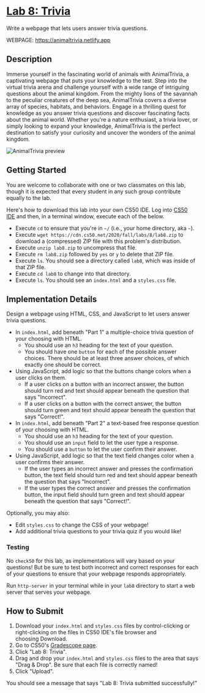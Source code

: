 # [Lab 8: Trivia](https://cs50.harvard.edu/college/2020/fall/labs/8/#lab-8-trivia)

Write a webpage that lets users answer trivia questions.

WEBPAGE: https://animaltrivia.netlify.app

## Description

Immerse yourself in the fascinating world of animals with AnimalTrivia, a captivating webpage that puts your knowledge to the test. Step into the virtual trivia arena and challenge yourself with a wide range of intriguing questions about the animal kingdom. From the mighty lions of the savannah to the peculiar creatures of the deep sea, AnimalTrivia covers a diverse array of species, habitats, and behaviors. Engage in a thrilling quest for knowledge as you answer trivia questions and discover fascinating facts about the animal world. Whether you're a nature enthusiast, a trivia lover, or simply looking to expand your knowledge, AnimalTrivia is the perfect destination to satisfy your curiosity and uncover the wonders of the animal kingdom.

![AnimalTrivia preview](https://cs50.harvard.edu/college/2020/fall/labs/8/questions.png)

## Getting Started

You are welcome to collaborate with one or two classmates on this lab, though it is expected that every student in any such group contribute equally to the lab.

Here's how to download this lab into your own CS50 IDE. Log into [CS50 IDE](https://ide.cs50.io/) and then, in a terminal window, execute each of the below.

-   Execute `cd` to ensure that you're in `~/` (i.e., your home directory, aka `~`).
-   Execute `wget https://cdn.cs50.net/2020/fall/labs/8/lab8.zip` to download a (compressed) ZIP file with this problem's distribution.
-   Execute `unzip lab8.zip` to uncompress that file.
-   Execute `rm lab8.zip` followed by `yes` or `y` to delete that ZIP file.
-   Execute `ls`. You should see a directory called `lab8`, which was inside of that ZIP file.
-   Execute `cd lab8` to change into that directory.
-   Execute `ls`. You should see an `index.html` and a `styles.css` file.

## Implementation Details

Design a webpage using HTML, CSS, and JavaScript to let users answer trivia questions.

-   In `index.html`, add beneath "Part 1" a multiple-choice trivia question of your choosing with HTML.
    -   You should use an `h3` heading for the text of your question.
    -   You should have one `button` for each of the possible answer choices. There should be at least three answer choices, of which exactly one should be correct.
-   Using JavaScript, add logic so that the buttons change colors when a user clicks on them.
    -   If a user clicks on a button with an incorrect answer, the button should turn red and text should appear beneath the question that says "Incorrect".
    -   If a user clicks on a button with the correct answer, the button should turn green and text should appear beneath the question that says "Correct!".
-   In `index.html`, add beneath "Part 2" a text-based free response question of your choosing with HTML.
    -   You should use an `h3` heading for the text of your question.
    -   You should use an `input` field to let the user type a response.
    -   You should use a `button` to let the user confirm their answer.
-   Using JavaScript, add logic so that the text field changes color when a user confirms their answer.
    -   If the user types an incorrect answer and presses the confirmation button, the text field should turn red and text should appear beneath the question that says "Incorrect".
    -   If the user types the correct answer and presses the confirmation button, the input field should turn green and text should appear beneath the question that says "Correct!".

Optionally, you may also:

-   Edit `styles.css` to change the CSS of your webpage!
-   Add additional trivia questions to your trivia quiz if you would like!

### Testing

No `check50` for this lab, as implementations will vary based on your questions! But be sure to test both incorrect and correct responses for each of your questions to ensure that your webpage responds appropriately.

Run `http-server` in your terminal while in your `lab8` directory to start a web server that serves your webpage.

## How to Submit

1.  Download your `index.html` and `styles.css` files by control-clicking or right-clicking on the files in CS50 IDE's file browser and choosing Download.
2.  Go to CS50's [Gradescope page](https://www.gradescope.com/courses/157004).
3.  Click "Lab 8: Trivia".
4.  Drag and drop your `index.html` and `styles.css` files to the area that says "Drag & Drop". Be sure that each file is correctly named!
5.  Click "Upload".

You should see a message that says "Lab 8: Trivia submitted successfully!"

